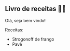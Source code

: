 ## Livro de receitas :woman_cook:

Olá, seja bem vindo! 

Receitas: 

- Strogonoff de frango
- Pavê
